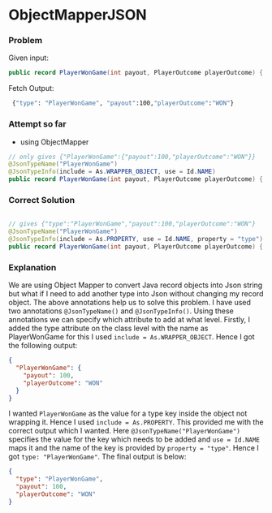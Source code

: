 # ObjectMapperJSON

### Problem
Given input:
```java
public record PlayerWonGame(int payout, PlayerOutcome playerOutcome) { }
```

Fetch Output:
```bash
 {"type": "PlayerWonGame", "payout":100,"playerOutcome":"WON"}
```

### Attempt so far 
- using ObjectMapper
```java
// only gives {"PlayerWonGame":{"payout":100,"playerOutcome":"WON"}}
@JsonTypeName("PlayerWonGame")
@JsonTypeInfo(include = As.WRAPPER_OBJECT, use = Id.NAME)
public record PlayerWonGame(int payout, PlayerOutcome playerOutcome) { }

```

### Correct Solution

```java

// gives {"type":"PlayerWonGame","payout":100,"playerOutcome":"WON"}
@JsonTypeName("PlayerWonGame")
@JsonTypeInfo(include = As.PROPERTY, use = Id.NAME, property = "type")
public record PlayerWonGame(int payout, PlayerOutcome playerOutcome) { }
```

### Explanation
We are using Object Mapper to convert Java record objects into Json string but what if I need to add another type into Json without changing my record object.
The above annotations help us to solve this problem. I have used two annotations `@JsonTypeName()` and `@JsonTypeInfo()`. 
Using these annotations we can specify which attribute to add at what level. 
Firstly, I added the type attribute on the class level with the name as PlayerWonGame for this I used `include = As.WRAPPER_OBJECT`. Hence I got the following output:

```json
{
  "PlayerWonGame": {
    "payout": 100,
    "playerOutcome": "WON"
  }
}
```

I wanted `PlayerWonGame` as the value for a type key inside the object not wrapping it. Hence I used `include = As.PROPERTY`. This provided me with the correct output which I wanted. Here
`@JsonTypeName("PlayerWonGame")` specifies the value for the key which needs to be added and `use = Id.NAME` maps it and the name of the key is provided by `property = "type"`. Hence I got
`type: "PlayerWonGame"`. The final output is below:

```json
{
  "type": "PlayerWonGame",
  "payout": 100,
  "playerOutcome": "WON"
}

```


